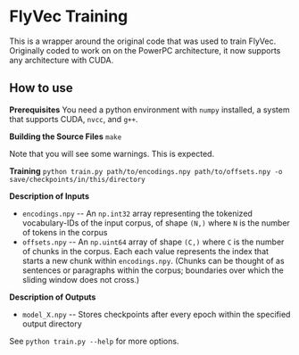 # FlyVec Training

This is a wrapper around the original code that was used to train FlyVec. Originally coded to work on on the PowerPC architecture, it now supports any architecture with CUDA.

## How to use

**Prerequisites**
You need a python environment with `numpy` installed, a system that supports CUDA, `nvcc`, and `g++`.

**Building the Source Files**
`make`

Note that you will see some warnings. This is expected.

**Training**
`python train.py path/to/encodings.npy path/to/offsets.npy -o save/checkpoints/in/this/directory`

**Description of Inputs**
- `encodings.npy` -- An `np.int32` array representing the tokenized vocabulary-IDs of the input corpus, of shape `(N,)` where `N` is the number of tokens in the corpus
- `offsets.npy` -- An `np.uint64` array of shape `(C,)` where `C` is the number of chunks in the corpus. Each each value represents the index that starts a new chunk within `encodings.npy`. 
    (Chunks can be thought of as sentences or paragraphs within the corpus; boundaries over which the sliding window does not cross.)

**Description of Outputs**
- `model_X.npy` -- Stores checkpoints after every epoch within the specified output directory

See `python train.py --help` for more options.
